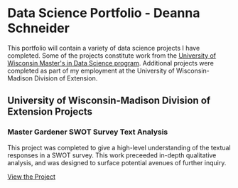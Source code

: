 # Data Science Portfolio - Deanna Schneider

This portfolio will contain a variety of data science projects I have completed. Some of the projects constitute work from the [University of Wisconsin Master's in Data Science program](https://datasciencedegree.wisconsin.edu/). Additional projects were completed as part of my employment at the University of Wisconsin-Madison Division of Extension.

## University of Wisconsin-Madison Division of Extension Projects

### Master Gardener SWOT Survey Text Analysis
This project was completed to give a high-level understanding of the textual responses in a SWOT survey. This work preceeded in-depth qualitative analysis, and was designed to surface potential avenues of further inquiry.

[View the Project](mastergardenerswot.ReadMe.md)


 
